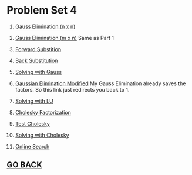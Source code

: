 # Problem Set 4

1. [Gauss Elimination (n x n)](https://github.com/Alekoll/Math4610/tree/master/Homework/Task_Set_4/Problem1)

1. [Gauss Elimination (m x n)](https://github.com/Alekoll/Math4610/tree/master/Homework/Task_Set_4/Problem1) Same as Part 1

1. [Forward Substition](https://github.com/Alekoll/Math4610/tree/master/Homework/Task_Set_4/Problem3)

1. [Back Substitution](https://github.com/Alekoll/Math4610/tree/master/Homework/Task_Set_4/Problem4)

1. [Solving with Gauss](https://github.com/Alekoll/Math4610/tree/master/Homework/Task_Set_4/Problem5)

1. [Gaussian Elimination Modified](https://github.com/Alekoll/Math4610/tree/master/Homework/Task_Set_3/Problem6) My Gauss Elimination already saves the factors. So this link just redirects you back to 1.

1. [Solving with LU](https://github.com/Alekoll/Math4610/tree/master/Homework/Task_Set_4/Problem7)

1. [Cholesky Factorization](https://github.com/Alekoll/Math4610/tree/master/Homework/Task_Set_4/Problem3) 

1. [Test Cholesky](https://github.com/Alekoll/Math4610/tree/master/Homework/Task_Set_4/Problem9)

1. [Solving with Cholesky](https://github.com/Alekoll/Math4610/tree/master/Homework/Task_Set_4/Problem10)

1. [Online Search](https://github.com/Alekoll/Math4610/tree/master/Homework/Task_Set_4/Problem11)

## [GO BACK](https://github.com/Alekoll/Math4610)
